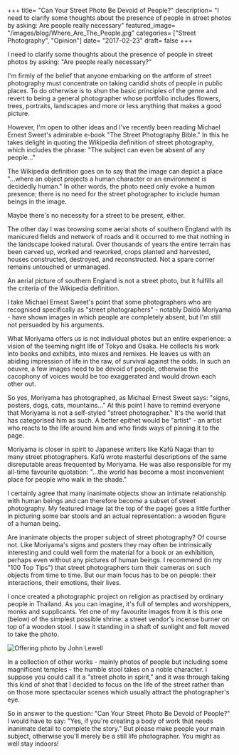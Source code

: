 +++
title= "Can Your Street Photo Be Devoid of People?"
description= "I need to clarify some thoughts about the presence of people in street photos by asking: Are people really necessary"
featured_image= "/images/blog/Where_Are_The_People.jpg"
categories= ["Street Photography", "Opinion"]
date= "2017-02-23"
draft= false
+++

I need to clarify some thoughts about the presence of people in street photos by asking: "Are people really necessary?"

I'm firmly of the belief that anyone embarking on the artform of street photography must concentrate on taking candid shots of people in public places. To do otherwise is to shun the basic principles of the genre and revert to being a general photographer whose portfolio includes flowers, trees, portraits, landscapes and more or less anything that makes a good picture.

However, I'm open to other ideas and I've recently been reading Michael Ernest Sweet's admirable e-book "The Street Photography Bible." In this he takes delight in quoting the Wikipedia definition of street photography, which includes the phrase: "The subject can even be absent of any people..."

The Wikipedia definition goes on to say that the image can depict a place "...where an object projects a human character or an environment is decidedly human." In other words, the photo need only evoke a human presence; there is no need for the street photographer to include human beings in the image.

Maybe there's no necessity for a street to be present, either.

The other day I was browsing some aerial shots of southern England with its manicured fields and network of roads and it occurred to me that nothing in the landscape looked natural. Over thousands of years the entire terrain has been carved up, worked and reworked, crops planted and harvested, houses constructed, destroyed, and reconstructed. Not a spare corner remains untouched or unmanaged.

An aerial picture of southern England is not a street photo, but it fulfills all the criteria of the Wikipedia definition.

I take Michael Ernest Sweet's point that some photographers who are recognised specifically as "street photographers" - notably Daidō Moriyama - have shown images in which people are completely absent, but I'm still not persuaded by his arguments.

What Moriyama offers us is not individual photos but an entire experience: a vision of the teeming night life of Tokyo and Osaka. He collects his work into books and exhibits, into mixes and remixes. He leaves us with an abiding impression of life in the raw, of survival against the odds. In such an oeuvre, a few images need to be devoid of people, otherwise the cacophony of voices would be too exaggerated and would drown each other out.

So yes, Moriyama has photographed, as Michael Ernest Sweet says: "signs, posters, dogs, cats, mountains..." At this point I have to remind everyone that Moriyama is not a self-styled "street photographer." It's the world that has categorised him as such. A better epithet would be "artist" - an artist who reacts to the life around him and who finds ways of pinning it to the page.

Moriyama is closer in spirit to Japanese writers like Kafū Nagai than to many street photographers. Kafū wrote masterful descriptions of the same disreputable areas frequented by Moriyama. He was also responsible for my all-time favourite quotation: "...the world has become a most inconvenient place for people who walk in the shade."

I certainly agree that many inanimate objects show an intimate relationship with human beings and can therefore become a subset of street photography. My featured image (at the top of the page) goes a little further in picturing some bar stools and an actual representation: a wooden figure of a human being.

Are inanimate objects the proper subject of street photography? Of course not. Like Moriyama's signs and posters they may often be intrinsically interesting and could well form the material for a book or an exhibition, perhaps even without any pictures of human beings. I recommend (in my "100 Top Tips") that street photographers turn their cameras on such objects from time to time. But our main focus has to be on people: their interactions, their emotions, their lives.

I once created a photographic project on religion as practised by ordinary people in Thailand. As you can imagine, it's full of temples and worshippers, monks and supplicants. Yet one of my favourite images from it is this one (below) of the simplest possible shrine: a street vendor's incense burner on top of a wooden stool. I saw it standing in a shaft of sunlight and felt moved to take the photo.

<img class="lazyload" data-src="/images/blog/Offering.jpg" alt="Offering photo by John Lewell">

In a collection of other works - mainly photos of people but including some magnificent temples - the humble stool takes on a noble character. I suppose you could call it a "street photo in spirit," and it was through taking this kind of shot that I decided to focus on the life of the street rather than on those more spectacular scenes which usually attract the photographer's eye.

So in answer to the question: "Can Your Street Photo Be Devoid of People?" I would have to say: "Yes, if you're creating a body of work that needs inanimate detail to complete the story." But please make people your main subject, otherwise you'll merely be a still life photographer. You might as well stay indoors!
